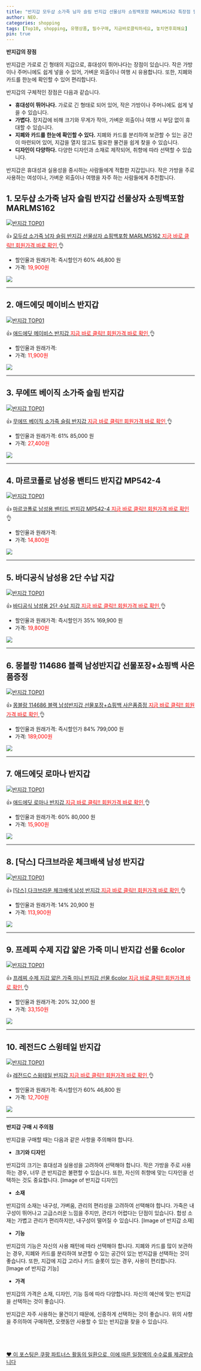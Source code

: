 ```yaml
---
title: "반지갑 모두샵 소가죽 남자 슬림 반지갑 선물상자 쇼핑백포함 MARLMS162 특장점 필요 추천 제품 비교 최저 가격 비교 장점 구매 후기 구매평"
author: NEO.
categories: shopping
tags: [Top10, shopping, 유행상품, 필수구매, 지금바로클릭하세요, 놓치면후회해요]
pin: true
---
```

**반지갑의 장점**

반지갑은 가로로 긴 형태의 지갑으로, 휴대성이 뛰어나다는 장점이 있습니다. 작은 가방이나 주머니에도 쉽게 넣을 수 있어, 가벼운 외출이나 여행 시 유용합니다. 또한, 지폐와 카드를 한눈에 확인할 수 있어 편리합니다.

반지갑의 구체적인 장점은 다음과 같습니다.

* **휴대성이 뛰어나다.** 가로로 긴 형태로 되어 있어, 작은 가방이나 주머니에도 쉽게 넣을 수 있습니다.
* **가볍다.** 장지갑에 비해 크기와 무게가 작아, 가벼운 외출이나 여행 시 부담 없이 휴대할 수 있습니다.
* **지폐와 카드를 한눈에 확인할 수 있다.** 지폐와 카드를 분리하여 보관할 수 있는 공간이 마련되어 있어, 지갑을 열지 않고도 필요한 물건을 쉽게 찾을 수 있습니다.
* **디자인이 다양하다.** 다양한 디자인과 소재로 제작되어, 취향에 따라 선택할 수 있습니다.

반지갑은 휴대성과 실용성을 중시하는 사람들에게 적합한 지갑입니다. 작은 가방을 주로 사용하는 여성이나, 가벼운 외출이나 여행을 자주 하는 사람들에게 추천합니다.

   

## 1. 모두샵 소가죽 남자 슬림 반지갑 선물상자 쇼핑백포함 MARLMS162

[![반지갑 TOP01](https://thumbnail6.coupangcdn.com/thumbnails/remote/490x490ex/image/vendor_inventory/0ef3/a00109ffb245b43b8a1c2c2d60c474238ccf3cc938aada1bb485f802c7bd.jpg)](https://link.coupang.com/re/AFFSDP?lptag=AF3617701&subid=GithubCoopas&pageKey=7458602146&traceid=V0-153&itemId=19435520680&vendorItemId=86553397008)


👍 [모두샵 소가죽 남자 슬림 반지갑 선물상자 쇼핑백포함 MARLMS162 <font color=red> 지금 바로 클릭!! 회원가격 바로 확인 </font> ](https://link.coupang.com/re/AFFSDP?lptag=AF3617701&subid=GithubCoopas&pageKey=7458602146&traceid=V0-153&itemId=19435520680&vendorItemId=86553397008) 👌 


- 할인율과 원래가격: 즉시할인가 60%  46,800   원
- 가격: <span style='color:red'>19,900원</span>

[![](/discount_price.png)](https://link.coupang.com/re/AFFSDP?lptag=AF3617701&subid=GithubCoopas&pageKey=7458602146&traceid=V0-153&itemId=19435520680&vendorItemId=86553397008)

---


   

## 2. 애드에딧 메이비스 반지갑

[![반지갑 TOP01](https://thumbnail7.coupangcdn.com/thumbnails/remote/490x490ex/image/retail/images/3993257142051445-5d607b2f-0335-4c77-bb2f-bc1a6a376cc9.jpg)](https://link.coupang.com/re/AFFSDP?lptag=AF3617701&subid=GithubCoopas&pageKey=269873677&traceid=V0-153&itemId=847444399&vendorItemId=5390041034)


👍 [애드에딧 메이비스 반지갑 <font color=red> 지금 바로 클릭!! 회원가격 바로 확인 </font> ](https://link.coupang.com/re/AFFSDP?lptag=AF3617701&subid=GithubCoopas&pageKey=269873677&traceid=V0-153&itemId=847444399&vendorItemId=5390041034) 👌 


- 할인율과 원래가격: 
- 가격: <span style='color:red'>11,900원</span>

[![](/discount_price.png)](https://link.coupang.com/re/AFFSDP?lptag=AF3617701&subid=GithubCoopas&pageKey=269873677&traceid=V0-153&itemId=847444399&vendorItemId=5390041034)

---


   

## 3. 무에뜨 베이직 소가죽 슬림 반지갑

[![반지갑 TOP01](https://thumbnail6.coupangcdn.com/thumbnails/remote/490x490ex/image/retail/images/2019/09/24/15/1/43135f41-b46d-4a83-9c64-05d789594340.jpg)](https://link.coupang.com/re/AFFSDP?lptag=AF3617701&subid=GithubCoopas&pageKey=77752177&traceid=V0-153&itemId=251367601&vendorItemId=5376130670)


👍 [무에뜨 베이직 소가죽 슬림 반지갑 <font color=red> 지금 바로 클릭!! 회원가격 바로 확인 </font> ](https://link.coupang.com/re/AFFSDP?lptag=AF3617701&subid=GithubCoopas&pageKey=77752177&traceid=V0-153&itemId=251367601&vendorItemId=5376130670) 👌 


- 할인율과 원래가격: 61%  85,000   원
- 가격: <span style='color:red'>27,400원</span>

[![](/discount_price.png)](https://link.coupang.com/re/AFFSDP?lptag=AF3617701&subid=GithubCoopas&pageKey=77752177&traceid=V0-153&itemId=251367601&vendorItemId=5376130670)

---


   

## 4. 마르코폴로 남성용 밴티드 반지갑 MP542-4

[![반지갑 TOP01](https://thumbnail6.coupangcdn.com/thumbnails/remote/490x490ex/image/retail/images/1281550067693402-c3497546-f2f0-425e-bac3-a3a62d506b54.jpg)](https://link.coupang.com/re/AFFSDP?lptag=AF3617701&subid=GithubCoopas&pageKey=493768&traceid=V0-153&itemId=739439527&vendorItemId=4867144786)


👍 [마르코폴로 남성용 밴티드 반지갑 MP542-4 <font color=red> 지금 바로 클릭!! 회원가격 바로 확인 </font> ](https://link.coupang.com/re/AFFSDP?lptag=AF3617701&subid=GithubCoopas&pageKey=493768&traceid=V0-153&itemId=739439527&vendorItemId=4867144786) 👌 


- 할인율과 원래가격: 
- 가격: <span style='color:red'>14,800원</span>

[![](/discount_price.png)](https://link.coupang.com/re/AFFSDP?lptag=AF3617701&subid=GithubCoopas&pageKey=493768&traceid=V0-153&itemId=739439527&vendorItemId=4867144786)

---


   

## 5. 바디공식 남성용 2단 수납 지갑

[![반지갑 TOP01](https://thumbnail6.coupangcdn.com/thumbnails/remote/490x490ex/image/retail/images/1138963518774356-d6a9c621-9168-47bc-a633-d3390f452d6d.jpg)](https://link.coupang.com/re/AFFSDP?lptag=AF3617701&subid=GithubCoopas&pageKey=4986200269&traceid=V0-153&itemId=6646088508&vendorItemId=73939907674)


👍 [바디공식 남성용 2단 수납 지갑 <font color=red> 지금 바로 클릭!! 회원가격 바로 확인 </font> ](https://link.coupang.com/re/AFFSDP?lptag=AF3617701&subid=GithubCoopas&pageKey=4986200269&traceid=V0-153&itemId=6646088508&vendorItemId=73939907674) 👌 


- 할인율과 원래가격: 즉시할인가 35%  169,900   원
- 가격: <span style='color:red'>19,800원</span>

[![](/discount_price.png)](https://link.coupang.com/re/AFFSDP?lptag=AF3617701&subid=GithubCoopas&pageKey=4986200269&traceid=V0-153&itemId=6646088508&vendorItemId=73939907674)

---


   

## 6. 몽블랑 114686 블랙 남성반지갑 선물포장+쇼핑백 사은품증정

[![반지갑 TOP01](https://thumbnail6.coupangcdn.com/thumbnails/remote/490x490ex/image/vendor_inventory/c4ae/abe2b53dee43e5b87080aaf49c39c4e86b3bef7660ea4eb74708c9078768.jpg)](https://link.coupang.com/re/AFFSDP?lptag=AF3617701&subid=GithubCoopas&pageKey=7109332176&traceid=V0-153&itemId=17768329524&vendorItemId=84932566751)


👍 [몽블랑 114686 블랙 남성반지갑 선물포장+쇼핑백 사은품증정 <font color=red> 지금 바로 클릭!! 회원가격 바로 확인 </font> ](https://link.coupang.com/re/AFFSDP?lptag=AF3617701&subid=GithubCoopas&pageKey=7109332176&traceid=V0-153&itemId=17768329524&vendorItemId=84932566751) 👌 


- 할인율과 원래가격: 즉시할인가 84%  799,000   원
- 가격: <span style='color:red'>189,000원</span>

[![](/discount_price.png)](https://link.coupang.com/re/AFFSDP?lptag=AF3617701&subid=GithubCoopas&pageKey=7109332176&traceid=V0-153&itemId=17768329524&vendorItemId=84932566751)

---


   

## 7. 애드에딧 로마나 반지갑

[![반지갑 TOP01](https://thumbnail6.coupangcdn.com/thumbnails/remote/490x490ex/image/retail/images/914992982618127-b0c318f6-c8ac-4cb6-978f-c36ee3c67317.jpg)](https://link.coupang.com/re/AFFSDP?lptag=AF3617701&subid=GithubCoopas&pageKey=1063892847&traceid=V0-153&itemId=2009798207&vendorItemId=70009657450)


👍 [애드에딧 로마나 반지갑 <font color=red> 지금 바로 클릭!! 회원가격 바로 확인 </font> ](https://link.coupang.com/re/AFFSDP?lptag=AF3617701&subid=GithubCoopas&pageKey=1063892847&traceid=V0-153&itemId=2009798207&vendorItemId=70009657450) 👌 


- 할인율과 원래가격: 60%  80,000   원
- 가격: <span style='color:red'>15,900원</span>

[![](/discount_price.png)](https://link.coupang.com/re/AFFSDP?lptag=AF3617701&subid=GithubCoopas&pageKey=1063892847&traceid=V0-153&itemId=2009798207&vendorItemId=70009657450)

---


   

## 8. [닥스] 다크브라운 체크배색 남성 반지갑

[![반지갑 TOP01](https://thumbnail7.coupangcdn.com/thumbnails/remote/490x490ex/image/vendor_inventory/2628/ca2167c7d3b5ca7e01898a11b018c758e7d114247ec1ce4b6e7956f0f27c.jpg)](https://link.coupang.com/re/AFFSDP?lptag=AF3617701&subid=GithubCoopas&pageKey=6055207576&traceid=V0-153&itemId=11112633025&vendorItemId=86124420025)


👍 [[닥스] 다크브라운 체크배색 남성 반지갑 <font color=red> 지금 바로 클릭!! 회원가격 바로 확인 </font> ](https://link.coupang.com/re/AFFSDP?lptag=AF3617701&subid=GithubCoopas&pageKey=6055207576&traceid=V0-153&itemId=11112633025&vendorItemId=86124420025) 👌 


- 할인율과 원래가격: 14%  20,900   원
- 가격: <span style='color:red'>113,900원</span>

[![](/discount_price.png)](https://link.coupang.com/re/AFFSDP?lptag=AF3617701&subid=GithubCoopas&pageKey=6055207576&traceid=V0-153&itemId=11112633025&vendorItemId=86124420025)

---


   

## 9. 프레찌 수제 지갑 얇은 가죽 미니 반지갑 선물 6color

[![반지갑 TOP01](https://thumbnail6.coupangcdn.com/thumbnails/remote/490x490ex/image/vendor_inventory/ae25/62e6dcce403ca05dcb590fc36c05ef3df99b2b550a3f1c687d416c1f3b77.jpg)](https://link.coupang.com/re/AFFSDP?lptag=AF3617701&subid=GithubCoopas&pageKey=7721448202&traceid=V0-153&itemId=20723908648&vendorItemId=87794653856)


👍 [프레찌 수제 지갑 얇은 가죽 미니 반지갑 선물 6color <font color=red> 지금 바로 클릭!! 회원가격 바로 확인 </font> ](https://link.coupang.com/re/AFFSDP?lptag=AF3617701&subid=GithubCoopas&pageKey=7721448202&traceid=V0-153&itemId=20723908648&vendorItemId=87794653856) 👌 


- 할인율과 원래가격: 20%  32,000   원
- 가격: <span style='color:red'>33,150원</span>

[![](/discount_price.png)](https://link.coupang.com/re/AFFSDP?lptag=AF3617701&subid=GithubCoopas&pageKey=7721448202&traceid=V0-153&itemId=20723908648&vendorItemId=87794653856)

---


   

## 10. 레전드C 스윙테일 반지갑

[![반지갑 TOP01](https://thumbnail10.coupangcdn.com/thumbnails/remote/490x490ex/image/rs_quotation_api/cy2wgjds/f8e06763dfdf463d89aff3f9a122431d.jpg)](https://link.coupang.com/re/AFFSDP?lptag=AF3617701&subid=GithubCoopas&pageKey=7644079330&traceid=V0-153&itemId=20320346069&vendorItemId=87405775875)


👍 [레전드C 스윙테일 반지갑 <font color=red> 지금 바로 클릭!! 회원가격 바로 확인 </font> ](https://link.coupang.com/re/AFFSDP?lptag=AF3617701&subid=GithubCoopas&pageKey=7644079330&traceid=V0-153&itemId=20320346069&vendorItemId=87405775875) 👌 


- 할인율과 원래가격: 즉시할인가 60%  46,800   원
- 가격: <span style='color:red'>12,700원</span>

[![](/discount_price.png)](https://link.coupang.com/re/AFFSDP?lptag=AF3617701&subid=GithubCoopas&pageKey=7644079330&traceid=V0-153&itemId=20320346069&vendorItemId=87405775875)

---
**반지갑 구매 시 주의점**

반지갑을 구매할 때는 다음과 같은 사항을 주의해야 합니다.

* **크기와 디자인**

반지갑의 크기는 휴대성과 실용성을 고려하여 선택해야 합니다. 작은 가방을 주로 사용하는 경우, 너무 큰 반지갑은 불편할 수 있습니다. 또한, 자신의 취향에 맞는 디자인을 선택하는 것도 중요합니다.
[Image of 반지갑 디자인]

* **소재**

반지갑의 소재는 내구성, 가벼움, 관리의 편리성을 고려하여 선택해야 합니다. 가죽은 내구성이 뛰어나고 고급스러운 느낌을 주지만, 관리가 어렵다는 단점이 있습니다. 합성 소재는 가볍고 관리가 편리하지만, 내구성이 떨어질 수 있습니다.
[Image of 반지갑 소재]

* **기능**

반지갑의 기능은 자신의 사용 패턴에 따라 선택해야 합니다. 지폐와 카드를 많이 보관하는 경우, 지폐와 카드를 분리하여 보관할 수 있는 공간이 있는 반지갑을 선택하는 것이 좋습니다. 또한, 지갑에 지갑 고리나 카드 슬롯이 있는 경우, 사용이 편리합니다.
[Image of 반지갑 기능]

* **가격**

반지갑의 가격은 소재, 디자인, 기능 등에 따라 다양합니다. 자신의 예산에 맞는 반지갑을 선택하는 것이 좋습니다.

반지갑은 자주 사용하는 물건이기 때문에, 신중하게 선택하는 것이 좋습니다. 위의 사항을 주의하여 구매하면, 오랫동안 사용할 수 있는 반지갑을 찾을 수 있습니다.<br><br><br><br><br> [ ❤  이 포스팅은 쿠팡 파트너스 활동의 일환으로, 이에 따른 일정액의 수수료를 제공받습니다](https://link.coupang.com/a/bcEFyh)